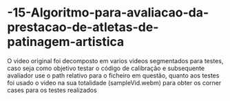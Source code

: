 # -15-Algoritmo-para-avaliacao-da-prestacao-de-atletas-de-patinagem-artistica


O video original foi decomposto em varios videos segmentados para testes, caso seja como objetivo testar o código de calibração e subsequente avaliador use o path relativo
para o ficheiro em questão, quanto aos testes foi usado o video na sua totalidade (sampleVid.webm) para obter os corner cases para os testes realizados
